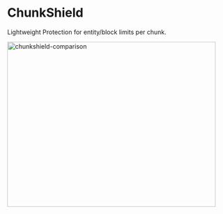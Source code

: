 # ChunkShield
Lightweight Protection for entity/block limits per chunk.

<img width="478" height="380" alt="chunkshield-comparison" src="https://github.com/user-attachments/assets/fb2cccc7-e1c4-49e4-95ba-e6fe62719f88" />

